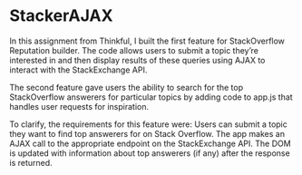 # StackerAJAX

In this assignment from Thinkful, I built the first feature for StackOverflow Reputation builder. The code allows users to submit a topic they’re interested in and then display results of these queries using AJAX to interact with the StackExchange API.

The second feature gave users the ability to search for the top StackOverflow answerers for particular topics by adding code to app.js that handles user requests for inspiration.

To clarify, the requirements for this feature were:
Users can submit a topic they want to find top answerers for on Stack Overflow.
The app makes an AJAX call to the appropriate endpoint on the StackExchange API.
The DOM is updated with information about top answerers (if any) after the response is returned.
